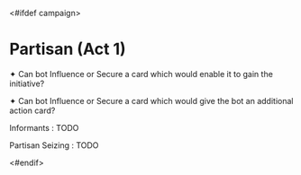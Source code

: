 <#ifdef campaign>
# Partisan (Act 1)

✦ Can bot Influence or Secure a card which would enable it to gain the initiative?

✦ Can bot Influence or Secure a card which would give the bot an additional action card?

Informants
: TODO

Partisan Seizing
: TODO

<div class="pagebreak"> </div>
<#endif>